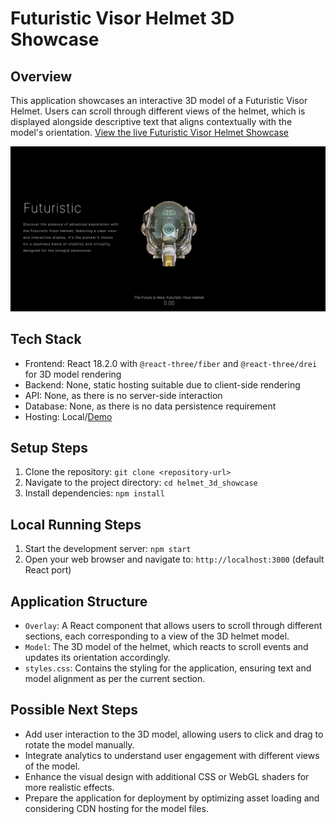 # Futuristic Visor Helmet 3D Showcase

## Overview

This application showcases an interactive 3D model of a Futuristic Visor Helmet. Users can scroll through different views of the helmet, which is displayed alongside descriptive text that aligns contextually with the model's orientation. [View the live Futuristic Visor Helmet Showcase](https://h8hnlr.csb.app/)

<p align="center">
  <img src="https://raw.githubusercontent.com/yabao0x5a/helmet_3d_showcase/main/thumbnail.png" alt="Thumbnail" />
</p>

## Tech Stack

- Frontend: React 18.2.0 with `@react-three/fiber` and `@react-three/drei` for 3D model rendering
- Backend: None, static hosting suitable due to client-side rendering
- API: None, as there is no server-side interaction
- Database: None, as there is no data persistence requirement
- Hosting: Local/[Demo](https://h8hnlr.csb.app/)

## Setup Steps

1. Clone the repository: `git clone <repository-url>`
2. Navigate to the project directory: `cd helmet_3d_showcase`
3. Install dependencies: `npm install`

## Local Running Steps

1. Start the development server: `npm start`
2. Open your web browser and navigate to: `http://localhost:3000` (default React port)

## Application Structure

- `Overlay`: A React component that allows users to scroll through different sections, each corresponding to a view of the 3D helmet model.
- `Model`: The 3D model of the helmet, which reacts to scroll events and updates its orientation accordingly.
- `styles.css`: Contains the styling for the application, ensuring text and model alignment as per the current section.

## Possible Next Steps

- Add user interaction to the 3D model, allowing users to click and drag to rotate the model manually.
- Integrate analytics to understand user engagement with different views of the model.
- Enhance the visual design with additional CSS or WebGL shaders for more realistic effects.
- Prepare the application for deployment by optimizing asset loading and considering CDN hosting for the model files.

